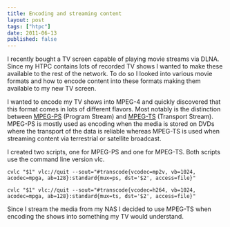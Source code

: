 ```yaml
---
title: Encoding and streaming content
layout: post
tags: ["htpc"]
date: 2011-06-13
published: false
---
```


I recently bought a TV screen capable of playing movie streams via DLNA. Since my HTPC contains lots of recorded TV shows I wanted to make these available to the rest of the network. To do so I looked into various movie formats and how to encode content into these formats making them available to my new TV screen.

I wanted to encode my TV shows into MPEG-4 and quickly discovered that this format comes in lots of different flavors. Most notably is the distinction between [MPEG-PS](http://en.wikipedia.org/wiki/MPEG-PS) (Program Stream) and [MPEG-TS](http://en.wikipedia.org/wiki/MPEG-TS) (Transport Stream). MPEG-PS is mostly used as encoding when the media is stored on DVDs where the transport of the data is reliable whereas MPEG-TS is used when streaming content via terrestrial or satellite broadcast.

I created two scripts, one for MPEG-PS and one for MPEG-TS. Both scripts use the command line version vlc.

```
cvlc "$1" vlc://quit --sout="#transcode{vcodec=mp2v, vb=1024, acodec=mpga, ab=128}:standard{mux=ps, dst='$2', access=file}"
```

```
cvlc "$1" vlc://quit --sout="#transcode{vcodec=h264, vb=1024, acodec=mpga, ab=128}:standard{mux=ts, dst='$2', access=file}"
```

Since I stream the media from my NAS I decided to use MPEG-TS when encoding the shows into something my TV would understand.
